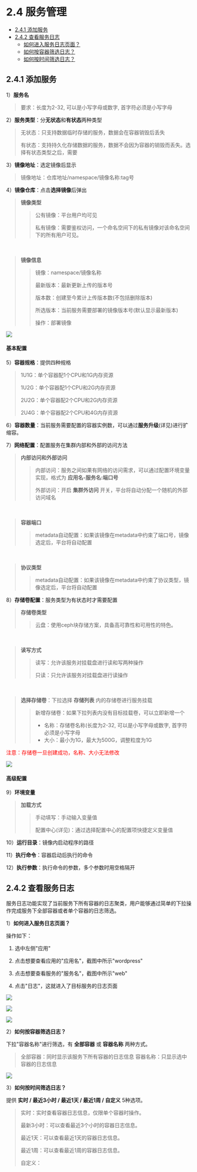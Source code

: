 # 2.4 服务管理
- [2.4.1 添加服务](#jump1)
- [2.4.2 查看服务日志](#jump2)
  - [如何进入服务日志页面？](#jump21)
  - [如何按容器筛选日志？](#jump22)
  - [如何按时间筛选日志？](#jump23)

## <span id="jump1">2.4.1 添加服务</span>


1）**服务名**
>要求：长度为2-32, 可以是小写字母或数字, 首字符必须是小写字母

2）**服务类型**：分**无状态**和**有状态**两种类型
>无状态：只支持数据临时存储的服务，数据会在容器销毁后丢失
>
>有状态：支持持久化存储数据的服务，数据不会因为容器的销毁而丢失。选择有状态类型之后，需要

3）**镜像地址**：选定镜像后显示
>镜像地址：仓库地址/namespace/镜像名称:tag号

4）**镜像仓库**：点击**选择镜像**后弹出
>**镜像类型**
>>公有镜像：平台用户均可见
>>
>>私有镜像：需要鉴权访问，一个命名空间下的私有镜像对该命名空间下的所有用户可见。

　
>**镜像信息**
>>镜像：namespace/镜像名称
>>
>>最新版本：最新更新上传的版本号
>>
>>版本数：创建至今累计上传版本数(不包括删除版本)
>>
>>所选版本：当前服务需要部署的镜像版本号(默认显示最新版本)
>>
>>操作：部署镜像

![](/media/yingyongguanli-gongyoujingxiang.png)

#### 基本配置
5）**容器规格**：提供四种规格
>1U1G：单个容器配1个CPU和1G内存资源
>
>1U2G：单个容器配1个CPU和2G内存资源
>
>2U2G：单个容器配2个CPU和2G内存资源
>
>2U4G：单个容器配2个CPU和4G内存资源

6）**容器数量**：当前服务需要配置的容器实例数，可以通过**服务升级**(详见)进行扩缩容。

7）**网络配置**：配置服务在集群内部和外部的访问方法

>**内部访问和外部访问**
>>内部访问：服务之间如果有网络的访问需求，可以通过配置环境变量实现，格式为 **应用名-服务名:端口号**
>>
>>外部访问：开启 **集群外访问** 开关，平台将自动分配一个随机的外部访问域名

　
>**容器端口**
>>metadata自动配置：如果该镜像在metadata中约束了端口号，镜像选定后，平台将自动配置

　
>**协议类型**
>>metadata自动配置：如果该镜像在metadata中约束了协议类型，镜像选定后，平台将自动配置

8）**存储卷配置**：服务类型为有状态时才需要配置
>**存储卷类型**
>>云盘：使用ceph块存储方案，具备高可靠性和可用性的特色。

　
>**读写方式**
>>读写：允许该服务对挂载盘进行读和写两种操作
>>
>>只读：只允许该服务对挂载盘进行读操作

　
>**选择存储卷**：下拉选择 **存储列表** 内的存储卷进行服务挂载
>>新增存储卷：如果下拉列表内没有目标挂载卷，可以立即新增一个
>>- 名称：存储卷名称(长度为2-32, 可以是小写字母或数字, 首字符必须是小写字母
>>- 大小：最小为1G，最大为500G，调整粒度为1G

<span style="color:red">注意：存储卷一旦创建成功，名称、大小无法修改</span>

![](/media/yingyongguanli-tianjiacunchujuan.jpeg)

#### 高级配置
9）**环境变量**
>**加载方式**
>>手动填写：手动输入变量值
>>
>>配置中心(详见)：通过选择配置中心的配置项快捷定义变量值

10）**运行目录**：镜像内启动程序的路径

11）**执行命令**：容器启动后执行的命令

12）**执行参数**：执行命令的参数，多个参数时用空格隔开

## <span id="jump2">2.4.2 查看服务日志</span>
服务日志功能实现了当前服务下所有容器的日志聚类，用户能够通过简单的下拉操作完成服务下全部容器或者单个容器的日志筛选。

1）<span id="jump21">**如何进入服务日志页面？**</span>

操作如下：

1. 选中左侧"应用"

2. 点击想要查看应用的"应用名"，截图中所示"wordpress"

3. 点击想要查看服务的"服务名"，截图中所示"web"

4. 点击"日志"，这就进入了目标服务的日志页面

![](/media/yingyongguanli-yingyong.png)

![](/media/yingyongguanli-fuwu.png)

![](/media/yingyongguanli-rizhi.png)

2）<span id="jump22">**如何按容器筛选日志？**</span>

下拉"容器名称"进行筛选，有 **全部容器** 或 **容器名称** 两种方式。
> 全部容器：同时显示该服务下所有容器的日志信息
> 容器名称：只显示选中容器的日志信息

![](/media/yingyongguanli-rongqimingchen.png)

3）<span id="jump23">**如何按时间筛选日志？**</span>

提供 **实时 / 最近3小时 / 最近1天 / 最近1周 / 自定义** 5种选项。
> 实时：实时查看容器日志信息，仅限单个容器时操作。
>
> 最新3小时：可以查看最近3个小时的容器日志信息。
>
> 最近1天：可以查看最近1天的容器日志信息。
>
> 最近1周：可以查看最近1周的容器日志信息。
>
> 自定义：






















